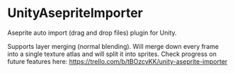 # UnityAsepriteImporter
Aseprite auto import (drag and drop files) plugin for Unity.

Supports layer merging (normal blending).
Will merge down every frame into a single texture atlas and will split it into sprites.
Check progress on future features here:
https://trello.com/b/tBOzcyKK/unity-aseprite-importer 
